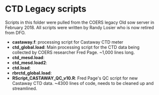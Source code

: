 CTD Legacy scripts
==================
Scripts in this folder were pulled from the COERS legacy Old sow server in February 2018. All scripts were written by Randy Losier who is now retired from DFO.

* **castaway.f**: processing script for Castaway CTD meter
* **ctd_global.load**: Main processing script for the CTD data being collected by COERS researcher Fred Page. ~1,000 lines long.
* **ctd_mesd.load**:
* **ctd_mesd.load2**:
* **ctd.load**:
* **rbrctd_global.load**:
* **RScript_CASTAWAY_QC_v10.R**: Fred Page's QC script for new Castaway CTD data. ~4300 lines of code, needs to be cleaned up and streamlined.
